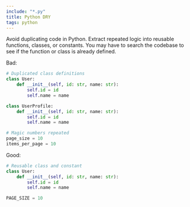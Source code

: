 ```yaml
---
include: "*.py"
title: Python DRY
tags: python
---
```


Avoid duplicating code in Python. Extract repeated logic into reusable functions, classes, or constants. You may have to search the codebase to see if the function or class is already defined.

Bad:

```python
# Duplicated class definitions
class User:
    def __init__(self, id: str, name: str):
        self.id = id
        self.name = name

class UserProfile:
    def __init__(self, id: str, name: str):
        self.id = id
        self.name = name

# Magic numbers repeated
page_size = 10
items_per_page = 10
```

Good:

```python
# Reusable class and constant
class User:
    def __init__(self, id: str, name: str):
        self.id = id
        self.name = name

PAGE_SIZE = 10
```

